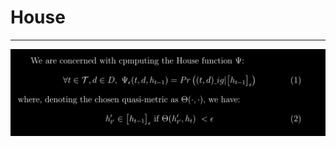 # House
---




![alt text](https://raw.githubusercontent.com/zeroknowledgediscovery/house_/master/housereadme.png?token=AAw0oNRe0pVeEsAeEmDjX9b2jobtiJm5ks5b-M6HwA%3D%3D)

